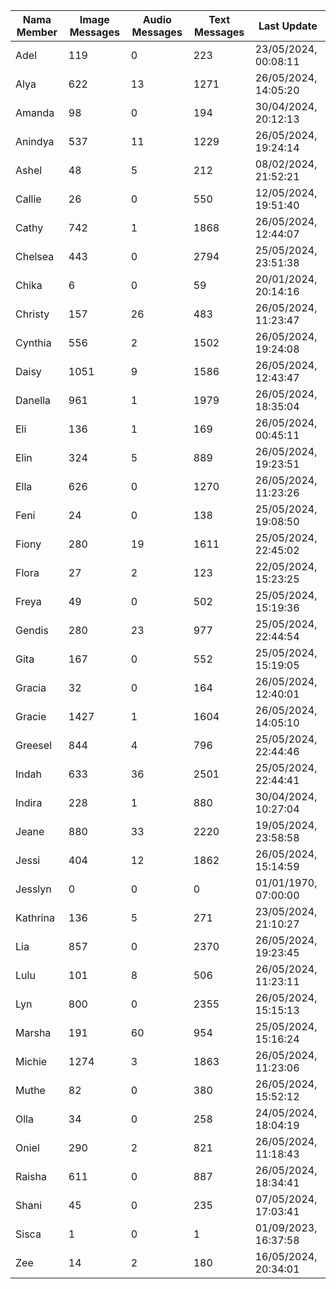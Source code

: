 | Nama Member | Image Messages | Audio Messages | Text Messages | Last Update |
| ------ | -------------- | -------------- | ------------- | ------------ |
| Adel | 119 | 0 | 223 | 23/05/2024, 00:08:11 |
| Alya | 622 | 13 | 1271 | 26/05/2024, 14:05:20 |
| Amanda | 98 | 0 | 194 | 30/04/2024, 20:12:13 |
| Anindya | 537 | 11 | 1229 | 26/05/2024, 19:24:14 |
| Ashel | 48 | 5 | 212 | 08/02/2024, 21:52:21 |
| Callie | 26 | 0 | 550 | 12/05/2024, 19:51:40 |
| Cathy | 742 | 1 | 1868 | 26/05/2024, 12:44:07 |
| Chelsea | 443 | 0 | 2794 | 25/05/2024, 23:51:38 |
| Chika | 6 | 0 | 59 | 20/01/2024, 20:14:16 |
| Christy | 157 | 26 | 483 | 26/05/2024, 11:23:47 |
| Cynthia | 556 | 2 | 1502 | 26/05/2024, 19:24:08 |
| Daisy | 1051 | 9 | 1586 | 26/05/2024, 12:43:47 |
| Danella | 961 | 1 | 1979 | 26/05/2024, 18:35:04 |
| Eli | 136 | 1 | 169 | 26/05/2024, 00:45:11 |
| Elin | 324 | 5 | 889 | 26/05/2024, 19:23:51 |
| Ella | 626 | 0 | 1270 | 26/05/2024, 11:23:26 |
| Feni | 24 | 0 | 138 | 25/05/2024, 19:08:50 |
| Fiony | 280 | 19 | 1611 | 25/05/2024, 22:45:02 |
| Flora | 27 | 2 | 123 | 22/05/2024, 15:23:25 |
| Freya | 49 | 0 | 502 | 25/05/2024, 15:19:36 |
| Gendis | 280 | 23 | 977 | 25/05/2024, 22:44:54 |
| Gita | 167 | 0 | 552 | 25/05/2024, 15:19:05 |
| Gracia | 32 | 0 | 164 | 26/05/2024, 12:40:01 |
| Gracie | 1427 | 1 | 1604 | 26/05/2024, 14:05:10 |
| Greesel | 844 | 4 | 796 | 25/05/2024, 22:44:46 |
| Indah | 633 | 36 | 2501 | 25/05/2024, 22:44:41 |
| Indira | 228 | 1 | 880 | 30/04/2024, 10:27:04 |
| Jeane | 880 | 33 | 2220 | 19/05/2024, 23:58:58 |
| Jessi | 404 | 12 | 1862 | 26/05/2024, 15:14:59 |
| Jesslyn | 0 | 0 | 0 | 01/01/1970, 07:00:00 |
| Kathrina | 136 | 5 | 271 | 23/05/2024, 21:10:27 |
| Lia | 857 | 0 | 2370 | 26/05/2024, 19:23:45 |
| Lulu | 101 | 8 | 506 | 26/05/2024, 11:23:11 |
| Lyn | 800 | 0 | 2355 | 26/05/2024, 15:15:13 |
| Marsha | 191 | 60 | 954 | 25/05/2024, 15:16:24 |
| Michie | 1274 | 3 | 1863 | 26/05/2024, 11:23:06 |
| Muthe | 82 | 0 | 380 | 26/05/2024, 15:52:12 |
| Olla | 34 | 0 | 258 | 24/05/2024, 18:04:19 |
| Oniel | 290 | 2 | 821 | 26/05/2024, 11:18:43 |
| Raisha | 611 | 0 | 887 | 26/05/2024, 18:34:41 |
| Shani | 45 | 0 | 235 | 07/05/2024, 17:03:41 |
| Sisca | 1 | 0 | 1 | 01/09/2023, 16:37:58 |
| Zee | 14 | 2 | 180 | 16/05/2024, 20:34:01 |

